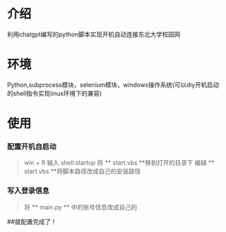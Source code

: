 # 介绍
利用chatgpt编写的python脚本实现开机自动连接东北大学校园网
# 环境
Python,subprocess模块，selenium模块，windows操作系统(可以diy开机启动的shell指令实现linux环境下的兼容)
# 使用
### 配置开机自启动

> win + R 输入 shell:startup
> 将 ** start.vbs **移到打开的目录下
> 编辑 ** start.vbs **将脚本路径改成自己的安装路径

### 写入登录信息

> 将 ** main.py ** 中的账号信息改成自己的

##就配置完成了！
